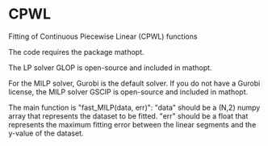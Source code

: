 # CPWL
Fitting of Continuous Piecewise Linear (CPWL) functions

The code requires the package mathopt.

The LP solver GLOP is open-source and included in mathopt.

For the MILP solver, Gurobi is the default solver.
If you do not have a Gurobi license, the MILP solver GSCIP is open-source and included in mathopt.

The main function is "fast_MILP(data, err)":
"data" should be a (N,2) numpy array that represents the dataset to be fitted.
"err" should be a float that represents the maximum fitting error between the linear segments and the y-value of the dataset.
